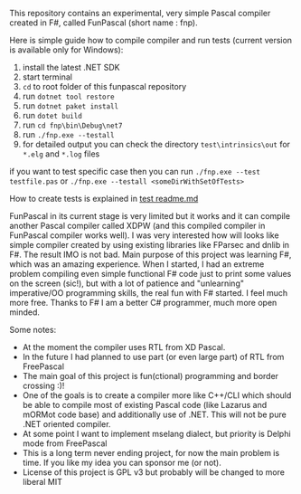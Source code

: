 This repository contains an experimental, very simple Pascal compiler created in F#, called FunPascal (short name : fnp). 

Here is simple guide how to compile compiler and run tests (current version is available only for Windows):

1. install the latest .NET SDK
2. start terminal
3. `cd` to root folder of this funpascal repository
4. run `dotnet tool restore`
5. run `dotnet paket install`
6. run `dotet build`
7. run `cd fnp\bin\Debug\net7`
8. run `./fnp.exe --testall`
9. for detailed output you can check the directory `test\intrinsics\out` for `*.elg` and `*.log` files

if you want to test specific case then you can run `./fnp.exe --test testfile.pas` or `./fnp.exe --testall <someDirWithSetOfTests>`

How to create tests is explained in [test readme.md](test/readme.md)

FunPascal in its current stage is very limited but it works and it can compile another Pascal compiler called XDPW (and this compiled compiler in FunPascal compiler works well). I was very interested how will looks like simple compiler created by using existing libraries like FParsec and dnlib in F#. The result IMO is not bad. Main purpose of this project was learning F#, which was an amazing experience. When I started, I had an extreme problem compiling even simple functional F# code just to print some values on the screen (sic!), but with a lot of patience and "unlearning" imperative/OO programming skills, the real fun with F# started. I feel much more free. Thanks to F# I am a better C# programmer, much more open minded. 

Some notes:

* At the moment the compiler uses RTL from XD Pascal.
* In the future I had planned to use part (or even large part) of RTL from FreePascal
* The main goal of this project is fun(ctional) programming and border crossing :)!
* One of the goals is to create a compiler more like C++/CLI which should be able to compile most of existing Pascal code (like Lazarus and mORMot code base) and additionally use of .NET. This will not be pure .NET oriented compiler.
* At some point I want to implement mselang dialect, but priority is Delphi mode from FreePascal
* This is a long term never ending project, for now the main problem is time. If you like my idea you can sponsor me (or not).
* License of this project is GPL v3 but probably will be changed to more liberal MIT
